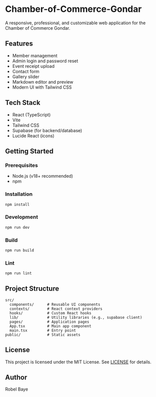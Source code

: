 # Chamber-of-Commerce-Gondar
A responsive, professional, and customizable web application for the Chamber of Commerce Gondar.

## Features

- Member management
- Admin login and password reset
- Event receipt upload
- Contact form
- Gallery slider
- Markdown editor and preview
- Modern UI with Tailwind CSS

## Tech Stack

- React (TypeScript)
- Vite
- Tailwind CSS
- Supabase (for backend/database)
- Lucide React (icons)

## Getting Started

### Prerequisites

- Node.js (v18+ recommended)
- npm

### Installation

```sh
npm install
```

### Development

```sh
npm run dev
```

### Build

```sh
npm run build
```

### Lint

```sh
npm run lint
```

## Project Structure

```
src/
  components/      # Reusable UI components
  contexts/        # React context providers
  hooks/           # Custom React hooks
  lib/             # Utility libraries (e.g., supabase client)
  pages/           # Application pages
  App.tsx          # Main app component
  main.tsx         # Entry point
public/            # Static assets
```

## License

This project is licensed under the MIT License. See [LICENSE](LICENSE) for details.

## Author

Robel Baye
